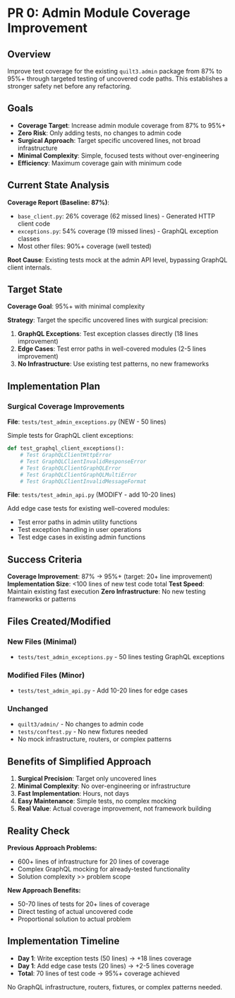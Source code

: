 # PR 0: Admin Module Coverage Improvement

## Overview

Improve test coverage for the existing `quilt3.admin` package from 87% to 95%+
through targeted testing of uncovered code paths. This establishes a stronger
safety net before any refactoring.

## Goals

- **Coverage Target**: Increase admin module coverage from 87% to 95%+
- **Zero Risk**: Only adding tests, no changes to admin code
- **Surgical Approach**: Target specific uncovered lines, not broad infrastructure
- **Minimal Complexity**: Simple, focused tests without over-engineering
- **Efficiency**: Maximum coverage gain with minimum code

## Current State Analysis

**Coverage Report (Baseline: 87%)**:

- `base_client.py`: 26% coverage (62 missed lines) - Generated HTTP client code
- `exceptions.py`: 54% coverage (19 missed lines) - GraphQL exception classes
- Most other files: 90%+ coverage (well tested)

**Root Cause**: Existing tests mock at the admin API level, bypassing GraphQL
client internals.

## Target State

**Coverage Goal**: 95%+ with minimal complexity

**Strategy**: Target the specific uncovered lines with surgical precision:

1. **GraphQL Exceptions**: Test exception classes directly (18 lines improvement)
2. **Edge Cases**: Test error paths in well-covered modules (2-5 lines improvement)
3. **No Infrastructure**: Use existing test patterns, no new frameworks

## Implementation Plan

### Surgical Coverage Improvements

**File**: `tests/test_admin_exceptions.py` (NEW - 50 lines)

Simple tests for GraphQL client exceptions:

```python
def test_graphql_client_exceptions():
    # Test GraphQLClientHttpError
    # Test GraphQLClientInvalidResponseError
    # Test GraphQLClientGraphQLError
    # Test GraphQLClientGraphQLMultiError
    # Test GraphQLClientInvalidMessageFormat
```

**File**: `tests/test_admin_api.py` (MODIFY - add 10-20 lines)

Add edge case tests for existing well-covered modules:

- Test error paths in admin utility functions
- Test exception handling in user operations
- Test edge cases in existing admin functions

## Success Criteria

**Coverage Improvement**: 87% → 95%+ (target: 20+ line improvement)
**Implementation Size**: <100 lines of new test code total
**Test Speed**: Maintain existing fast execution
**Zero Infrastructure**: No new testing frameworks or patterns

## Files Created/Modified

### New Files (Minimal)

- `tests/test_admin_exceptions.py` - 50 lines testing GraphQL exceptions

### Modified Files (Minor)

- `tests/test_admin_api.py` - Add 10-20 lines for edge cases

### Unchanged

- `quilt3/admin/` - No changes to admin code
- `tests/conftest.py` - No new fixtures needed
- No mock infrastructure, routers, or complex patterns

## Benefits of Simplified Approach

1. **Surgical Precision**: Target only uncovered lines
2. **Minimal Complexity**: No over-engineering or infrastructure
3. **Fast Implementation**: Hours, not days
4. **Easy Maintenance**: Simple tests, no complex mocking
5. **Real Value**: Actual coverage improvement, not framework building

## Reality Check

**Previous Approach Problems:**

- 600+ lines of infrastructure for 20 lines of coverage
- Complex GraphQL mocking for already-tested functionality
- Solution complexity >> problem scope

**New Approach Benefits:**

- 50-70 lines of tests for 20+ lines of coverage
- Direct testing of actual uncovered code
- Proportional solution to actual problem

## Implementation Timeline

- **Day 1**: Write exception tests (50 lines) → +18 lines coverage
- **Day 1**: Add edge case tests (20 lines) → +2-5 lines coverage
- **Total**: 70 lines of test code → 95%+ coverage achieved

No GraphQL infrastructure, routers, fixtures, or complex patterns needed.
